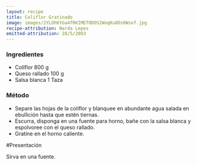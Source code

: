 ```yaml
---
layout: recipe
title: Coliflor Gratinado
image: images/2YLOhKtGa4fRKIMETODOS2WoqKu8Ds0Wsef.jpg
recipe-attribution: Narda Lepes
emitted-attribution: 28/5/2003
---
```


### Ingredientes

* Coliflor 800 g
* Queso rallado 100 g
* Salsa blanca 1 Taza

### Método
- Separe las hojas de la coliflor y blanquee en abundante agua salada en ebullición hasta que estén tiernas.
- Escurra, disponga en una fuente para horno, bañe con la salsa blanca y espolvoree con el queso rallado.
- Gratine en el horno caliente.

#Presentación

Sirva en una fuente.
